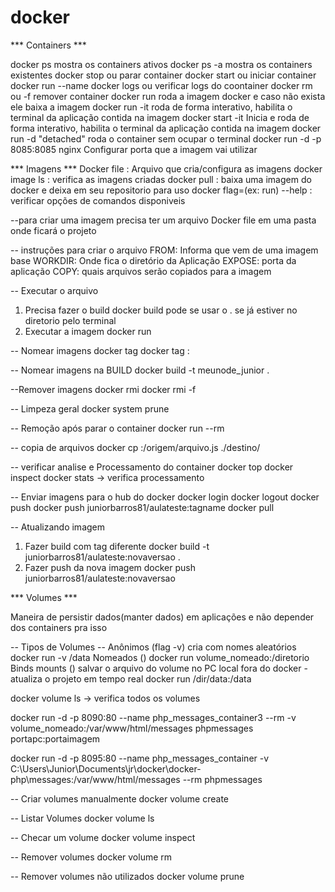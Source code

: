 # docker
*** Containers ***

docker ps mostra os containers ativos
docker ps -a mostra os containers existentes 
docker stop <ID> ou <NAME> parar container
docker start <ID> ou <NAME> iniciar container
docker run --name <NAME NOVO> <IMAGEM>
docker logs <ID> ou <NAME> verificar logs do coontainer
docker rm <ID> ou <NAME> -f remover container
docker run <imagem> roda a imagem docker e caso não exista ele baixa a imagem
docker run -it <imagem> roda de forma interativo, habilita o terminal da aplicação contida na imagem
docker start -it <Container> Inicia e roda de forma interativo, habilita o terminal da aplicação contida na imagem
docker run -d <imagem> "detached" roda o container sem ocupar o terminal
docker run -d -p 8085:8085 nginx Configurar porta que a imagem vai utilizar

*** Imagens ***
Docker file : Arquivo que cria/configura as imagens
docker image ls : verifica as imagens criadas
docker pull <imagem> : baixa uma imagem do docker e deixa em seu repositorio para uso
docker flag=(ex: run) --help : verificar opções de comandos disponiveis


--para criar uma imagem precisa ter um arquivo Docker file em uma pasta onde ficará o projeto

-- instruções para criar o arquivo
FROM: Informa que vem de uma imagem base
WORKDIR: Onde fica o diretório da Aplicação
EXPOSE: porta da aplicação
COPY: quais arquivos serão copiados para a imagem

-- Executar o arquivo
1) Precisa fazer o build
docker build <diretorio da imagem> pode se usar o . se já estiver no diretorio pelo terminal
2) Executar a imagem
docker run <imagem>

-- Nomear imagens
docker tag <ID> <NOME>
docker tag <NOME>:<TAG>


-- Nomear imagens na BUILD
docker build -t meunode_junior .

--Remover imagens
docker rmi <imagem>
docker rmi <imagem> -f

-- Limpeza geral
docker system prune


-- Remoção após parar o container
docker run --rm <container>

-- copia de arquivos
docker cp <container>:/origem/arquivo.js ./destino/

-- verificar analise e Processamento do container
docker top <container>
docker inspect
docker stats -> verifica processamento

-- Enviar imagens para o hub do docker
docker login
docker logout
docker push <NOME IMAGEM> 
docker push juniorbarros81/aulateste:tagname
docker pull 

-- Atualizando imagem
1) Fazer build com tag diferente
docker build -t juniorbarros81/aulateste:novaversao .
2) Fazer push da nova imagem
docker push juniorbarros81/aulateste:novaversao

*** Volumes ***

Maneira de persistir dados(manter dados) em aplicações e não depender dos containers pra isso

-- Tipos de Volumes --
Anônimos (flag -v) cria com nomes aleatórios
docker run -v /data
Nomeados ()
docker run volume_nomeado:/diretorio
Binds mounts () salvar o arquivo do volume no PC local fora do docker - atualiza o projeto em tempo real
docker run /dir/data:/data


docker volume ls -> verifica todos os volumes

docker run -d -p 8090:80 --name php_messages_container3 --rm -v volume_nomeado:/var/www/html/messages phpmessages
                portapc:portaimagem

docker run -d -p 8095:80 --name php_messages_container -v C:\Users\Junior\Documents\jr\docker\docker-php\messages:/var/www/html/messages --rm phpmessages

-- Criar volumes manualmente
docker volume create <nome>

-- Listar Volumes
docker volume ls

-- Checar um volume
docker volume inspect <nome>

-- Remover volumes
docker volume rm <nome>

-- Remover volumes não utilizados
docker volume prune